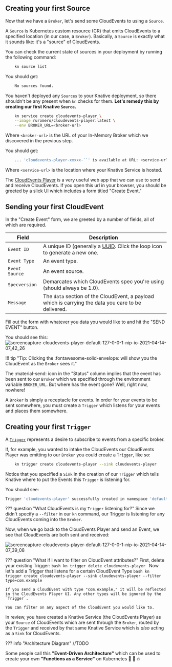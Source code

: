 ## Creating your first Source
Now that we have a `Broker`, let's send some CloudEvents to using a `Source`.

A `Source` is Kubernetes custom resource (CR) that emits CloudEvents to a specified location (in our case, a `Broker`). Basically, a `Source` is exactly what it sounds like: it's a "source" of CloudEvents.

You can check the current state of sources in your deployment by running the following command:

```bash
    kn source list
```

You should get:
```bash
    No sources found.
```

You haven't deployed any `Sources` to your Knative deployment, so there shouldn't be any present when `kn` checks for them. **Let's remedy this by creating our first Knative `Source`.**
```bash
    kn service create cloudevents-player \
    --image ruromero/cloudevents-player:latest \
    --env BROKER_URL=<broker-url>
```
Where `<broker-url>` is the URL of your In-Memory Broker which we discovered in the previous step.

You should get:
```bash
    ... 'cloudevents-player-xxxxx-``' is available at URL: <service-url>
```
Where `<service-url>` is the location where your Knative Service is hosted.

The [CloudEvents Player](https://github.com/ruromero/cloudevents-player) is a very useful web app that we can use to send and receive CloudEvents. If you open this url in your browser, you should be greeted by a slick UI which includes a form titled "Create Event."

## Sending your first CloudEvent
In the "Create Event" form, we are greeted by a number of fields, all of which are required.

| Field          | Description |
|----------------|-------------|
| `Event ID`     | A unique ID (generally a [UUID](https://en.wikipedia.org/wiki/Universally_unique_identifier#:~:text=A%20universally%20unique%20identifier%20(UUID,%2C%20for%20practical%20purposes%2C%20unique.)). Click the loop icon to generate a new one.   |
| `Event Type`   | An event type.|
| `Event Source` | An event source.|
| `Specversion`  | Demarcates which CloudEvents spec you're using (should always be 1.0).|
| `Message`      | The `data` section of the CloudEvent, a payload which is carrying the data you care to be delivered.|

Fill out the form with whatever you data you would like to and hit the "SEND EVENT" button.

You should see this:
![screencapture-cloudevents-player-default-127-0-0-1-nip-io-2021-04-14-07_42_26](https://user-images.githubusercontent.com/16281246/114704777-fcabc180-9cf4-11eb-8cd8-ae85ca32101e.png)

!!! tip "Tip: Clicking the :fontawesome-solid-envelope: will show you the CloudEvent as the `Broker` sees it."

The :material-send: icon in the "Status" column implies that the event has been sent to our `Broker` which we specified through the environment variable `BROKER_URL`. But where has the event gone? Well, right now, nowhere!

A `Broker` is simply a receptacle for events. In order for your events to be sent somewhere, you must create a `Trigger` which listens for your events and places them somewhere.

## Creating your first `Trigger`
A [`Trigger`](../eventing/triggers/) represents a desire to subscribe to events from a specific broker.

If, for example, you wanted to intake the CloudEvents our CloudEvents Player was emitting to our `Broker` you could create a `Trigger`, like so:

```bash
    kn trigger create cloudevents-player --sink cloudevents-player
```
Notice that you specified a `Sink` in the creation of our `Trigger` which tells Knative where to put the Events this `Trigger` is listening for.

You should see:
```bash
Trigger 'cloudevents-player' successfully created in namespace 'default'.
```

??? question "What CloudEvents is my `Trigger` listening for?"
    Since we didn't specify a `--filter` in our `kn` command, our Trigger is listening for any CloudEvents coming into the `Broker`.

Now, when we go back to the CloudEvents Player and send an Event, we see that CloudEvents are both sent and received:

![screencapture-cloudevents-player-default-127-0-0-1-nip-io-2021-04-14-07_39_08](https://user-images.githubusercontent.com/16281246/114704377-8909b480-9cf4-11eb-9db0-815223199b5b.png)


??? question "What if I want to filter on CloudEvent attributes?"
    First, delete your existing Trigger:
    ```bash
      kn trigger delete cloudevents-player
    ```
    Now let's add a Trigger that listens for a certain CloudEvent Type
    ```bash
      kn trigger create cloudevents-player --sink cloudevents-player --filter type=com.example
    ```

    If you send a CloudEvent with type "com.example," it will be reflected in the CloudEvents Player UI. Any other types will be ignored by the `Trigger`.

    You can filter on any aspect of the CloudEvent you would like to.

In review, you have created a Knative Service (the CloudEvents Player) as your `Source` of CloudEvents which are sent through the `Broker`, routed by the `Trigger` and received by that same Knative Service which is *also* acting as a `Sink` for CloudEvents.

??? info "Architecture Diagram"
    //TODO

Some people call this **"Event-Driven Architecture"** which can be used to create your own **"Functions as a Service"** on Kubernetes :tada: :taco: :fire:
